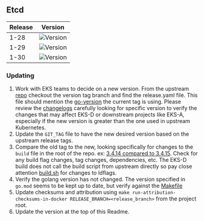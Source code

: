 ## **Etcd**

| Release | Version                                                      |
|---------|--------------------------------------------------------------|
| 1-28    | ![Version](https://img.shields.io/badge/version-v3.5.13-blue) |
| 1-29    | ![Version](https://img.shields.io/badge/version-v3.5.13-blue) |
| 1-30    | ![Version](https://img.shields.io/badge/version-v3.5.13-blue) |

### Updating

1. Work with EKS teams to decide on a new version. From the upstream [repo](https://github.com/etcd-io/etcd) checkout the version tag branch and find the release.yaml file. This file should mention the [go-version](https://github.com/etcd-io/etcd/blob/cecbe35ce0703cd0f8d2063dad4a9e541ae317e5/.github/workflows/release.yaml#L10) the current tag is using.
Please review the [changelogs](https://github.com/etcd-io/etcd/blob/main/CHANGELOG/CHANGELOG-3.6.md) carefully looking for specific version to verify the changes that may affect EKS-D or downstream projects like EKS-A, especially if the new
version is greater than the one used in upstream Kubernetes.
1. Update the `GIT_TAG` file to have the new desired version based on the upstream release tags.
1. Compare the old tag to the new, looking specifically for changes to the `build` file in the root of the repo.
ex: [3.4.14 compared to 3.4.15](https://github.com/etcd-io/etcd/compare/v3.4.14...v3.4.15). Check for any build flag changes, tag changes, dependencies, etc.
The EKS-D build does not call the build script from upstream directly so pay close attention [build.sh](https://github.com/etcd-io/etcd/blob/main/scripts/build.sh) for changes
to ldflags.
1. Verify the golang version has not changed. The version specified in `go.mod` seems to be kept up to date, but verify against the [Makefile](https://github.com/etcd-io/etcd/blob/main/Makefile#L42)
1. Update checksums and attribution using `make run-attribution-checksums-in-docker RELEASE_BRANCH=<release_branch>` from the project root.
1. Update the version at the top of this Readme.
